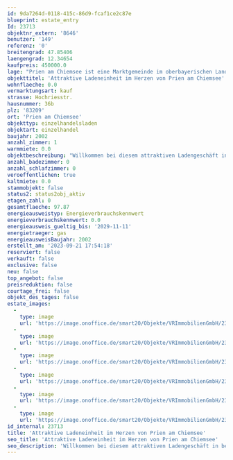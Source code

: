 ```yaml
---
id: 9da7264d-0118-415c-86d9-fcaf1ce2c87e
blueprint: estate_entry
Id: 23713
objektnr_extern: '8646'
benutzer: '149'
referenz: '0'
breitengrad: 47.85406
laengengrad: 12.34654
kaufpreis: 450000.0
lage: "Prien am Chiemsee ist eine Marktgemeinde im oberbayerischen Landkreis Rosenheim. Der beliebte Luft- und Kneippkurort liegt direkt am Chiemsee und ist Bahnhaltestelle zwischen München und Salzburg. Rund um das \"Bayerische Meer\", zählt Prien zu den wichtigsten Anlaufstellen für Besucher der Herreninsel und der Fraueninsel. Ganzjährig bringen Linienschiffe die Gäste auf die Inseln.\r\n\r\nPrien am Chiemsee ist nicht nur Ausgangspunkt für die Schifffahrt zu den Chiemsee-Inseln und für viele Wander- und Radtouren rund um den Chiemsee und den Chiemgau, sondern hält selbst auch zahlreiche Freizeitmöglichkeiten für Sie bereit: Vom Klettergarten mit der ganzen Familie über Wasserspaß im PRIENAVERA Erlebnisbad bis hin zum Kulturerlebnis im Heimatmuseum, in der Galerie oder bei verschiedenen Themenführungen, ist alles geboten.\r\n\r\nAls Luft- und Kneippkurort lassen Ruhesuchende in der Seegemeinde die Seele baumeln und finden ab vom Alltagsstress Erholung und Entspannung. Neben dem Priener Kneippweg, einem Besuch im wohltuenden Hamam und zahlreicher Kraftorte in der Natur, sorgen auch viele Kliniken in Prien für Ihre Gesundheit und Genesung.\r\n\r\nVerkehrsanbindung:\r\nAutobahn A 8 München-Salzburg, Bahnlinie München-Salzburg, Flugplatz München und Salzburg\r\n\r\nInfrastruktur:\r\nKinderkrippen, Kindergärten, Grundschulen, Realschulen, Gymnasium, Waldorfschule, Ärzte, Apotheken, Krankenhäuser, SB-Märkte, Wochenmarkt, Stadtverwaltung, Polizei, Feuerwehr, Kirchen kath./evang., Schwimmbad, Prienavera, Sportvereine, Hotels, Cafes, Gastwirtschaften"
objekttitel: 'Attraktive Ladeneinheit im Herzen von Prien am Chiemsee'
wohnflaeche: 0.0
vermarktungsart: kauf
strasse: Hochriesstr.
hausnummer: 36b
plz: '83209'
ort: 'Prien am Chiemsee'
objekttyp: einzelhandelsladen
objektart: einzelhandel
baujahr: 2002
anzahl_zimmer: 1
warmmiete: 0.0
objektbeschreibung: "Willkommen bei diesem attraktiven Ladengeschäft in bester Lage. Dieses Geschäft bietet eine hervorragende Gelegenheit für Investoren und Unternehmer, die nach einer vielversprechenden Geschäftsmöglichkeit suchen. \r\n\r\nDas Ladengeschäft ist derzeit an eine renommierte Bäckerei vermietet, wodurch eine jährliche Nettokaltmiete in Höhe von 18.000 Euro bis einschließlich Juli 2026 gesichert ist. Nach Ablauf dieses Zeitraums haben Sie die Möglichkeit, das Geschäft neu und lukrativer zu vermieten oder es für sich selbst zu nutzen. \r\n\r\nDas Ladengeschäft zeichnet sich durch großzügige Räumlichkeiten aus, die vielfältige Nutzungsmöglichkeiten bieten. Es verfügt über eine großzügige Ladenfläche, die sich ideal für den Verkauf von Produkten oder die Präsentation von Waren eignet. Darüber hinaus steht ein Gastraum zur Verfügung, der für zusätzliche Sitzplätze oder als Veranstaltungsraum genutzt werden kann. Das Ladengeschäft bietet außerdem getrennte Kundentoiletten für Damen und Herren sowie eine Personaltoilette für Ihre Mitarbeiter. Ein kleiner Lagerraum ist ebenfalls vorhanden, um Ihre Vorräte oder Waren zu organisieren.\r\n\r\n\r\nEin herausragendes Merkmal dieses Ladengeschäfts ist die großzügige Terrasse mit etwa 33 m2, die über ein eingetragenes Sondernutzungsrecht exklusiv genutzt werden kann. Diese Terrasse bietet eine einladende Möglichkeit, Kunden im Freien zu bewirten oder zusätzliche Verkaufsfläche zu schaffen.\r\n\r\nDie Lage des Ladengeschäfts ist schlichtweg erstklassig. Es befindet sich im Herzen von Prien an einer gut befahrenen Straße und ist nur wenige Gehminuten vom Bahnhof entfernt. Diese zentrale Position gewährleistet eine hohe Sichtbarkeit und eine bequeme Erreichbarkeit sowohl für die Einheimischen als auch für Touristen. Direkt vor dem Ladengeschäft und gegenüber befinden sich mehrere öffentliche Parkplätze, die Kunden anziehen und den Zugang erleichtern.\r\n\r\nNutzen Sie diese Gelegenheit, um in dieses attraktive Ladengeschäft zu investieren oder es für Ihre eigenen unternehmerischen Ziele zu nutzen. Die Zukunft dieses Standorts ist vielversprechend, und die Flexibilität des Mietverhältnisses bietet zahlreiche Möglichkeiten für rentable Investitionen. Zögern Sie nicht, uns für weitere Informationen oder eine Besichtigung zu kontaktieren."
anzahl_badezimmer: 0
anzahl_schlafzimmer: 0
veroeffentlichen: true
kaltmiete: 0.0
stammobjekt: false
status2: status2obj_aktiv
etagen_zahl: 0
gesamtflaeche: 97.87
energieausweistyp: Energieverbrauchskennwert
energieverbrauchskennwert: 0.0
energieausweis_gueltig_bis: '2029-11-11'
energietraeger: gas
energieausweisBaujahr: 2002
erstellt_am: '2023-09-21 17:54:18'
reserviert: false
verkauft: false
exclusive: false
neu: false
top_angebot: false
preisreduktion: false
courtage_frei: false
objekt_des_tages: false
estate_images:
  -
    type: image
    url: 'https://image.onoffice.de/smart20/Objekte/VRImmobilienGmbH/23713/44e35266-cc57-48ee-a66a-eb38fab7046f.jpg'
  -
    type: image
    url: 'https://image.onoffice.de/smart20/Objekte/VRImmobilienGmbH/23713/01d4322d-5371-42b2-8e26-2dfbc045da6f.jpg'
  -
    type: image
    url: 'https://image.onoffice.de/smart20/Objekte/VRImmobilienGmbH/23713/be29c71f-cb45-4591-be53-809b819fbc31.jpg'
  -
    type: image
    url: 'https://image.onoffice.de/smart20/Objekte/VRImmobilienGmbH/23713/321b1c23-2956-426c-ae4e-17856765632f.jpg'
  -
    type: image
    url: 'https://image.onoffice.de/smart20/Objekte/VRImmobilienGmbH/23713/87c98e2b-8f11-42d7-9dc3-6a3d0c68b1e7.jpg'
  -
    type: image
    url: 'https://image.onoffice.de/smart20/Objekte/VRImmobilienGmbH/23713/7697ad2d-7290-4b37-8682-0c861df8ca89.jpg'
id_internal: 23713
title: 'Attraktive Ladeneinheit im Herzen von Prien am Chiemsee'
seo_title: 'Attraktive Ladeneinheit im Herzen von Prien am Chiemsee'
seo_description: 'Willkommen bei diesem attraktiven Ladengeschäft in bester Lage. Dieses Geschäft bietet eine hervorragende Gelegenheit für Investoren und Unternehmer, die nac'
---
```


